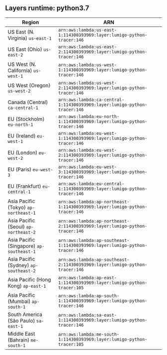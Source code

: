 Layers runtime: python3.7
----
| Region | ARN |
| --- | --- |
|US East (N. Virginia)  `us-east-1`|`arn:aws:lambda:us-east-1:114300393969:layer:lumigo-python-tracer:146`|
|US East (Ohio)  `us-east-2`|`arn:aws:lambda:us-east-2:114300393969:layer:lumigo-python-tracer:146`|
|US West (N. California)  `us-west-1`|`arn:aws:lambda:us-west-1:114300393969:layer:lumigo-python-tracer:146`|
|US West (Oregon)  `us-west-2`|`arn:aws:lambda:us-west-2:114300393969:layer:lumigo-python-tracer:146`|
|Canada (Central)  `ca-central-1`|`arn:aws:lambda:ca-central-1:114300393969:layer:lumigo-python-tracer:146`|
|EU (Stockholm)  `eu-north-1`|`arn:aws:lambda:eu-north-1:114300393969:layer:lumigo-python-tracer:146`|
|EU (Ireland)  `eu-west-1`|`arn:aws:lambda:eu-west-1:114300393969:layer:lumigo-python-tracer:146`|
|EU (London)  `eu-west-2`|`arn:aws:lambda:eu-west-2:114300393969:layer:lumigo-python-tracer:146`|
|EU (Paris)  `eu-west-3`|`arn:aws:lambda:eu-west-3:114300393969:layer:lumigo-python-tracer:146`|
|EU (Frankfurt)  `eu-central-1`|`arn:aws:lambda:eu-central-1:114300393969:layer:lumigo-python-tracer:146`|
|Asia Pacific (Tokyo)  `ap-northeast-1`|`arn:aws:lambda:ap-northeast-1:114300393969:layer:lumigo-python-tracer:146`|
|Asia Pacific (Seoul)  `ap-northeast-2`|`arn:aws:lambda:ap-northeast-2:114300393969:layer:lumigo-python-tracer:146`|
|Asia Pacific (Singapore)  `ap-southeast-1`|`arn:aws:lambda:ap-southeast-1:114300393969:layer:lumigo-python-tracer:146`|
|Asia Pacific (Sydney)  `ap-southeast-2`|`arn:aws:lambda:ap-southeast-2:114300393969:layer:lumigo-python-tracer:146`|
|Asia Pacific (Hong Kong)  `ap-east-1`|`arn:aws:lambda:ap-east-1:114300393969:layer:lumigo-python-tracer:105`|
|Asia Pacific (Mumbai)  `ap-south-1`|`arn:aws:lambda:ap-south-1:114300393969:layer:lumigo-python-tracer:146`|
|South America (São Paulo)  `sa-east-1`|`arn:aws:lambda:sa-east-1:114300393969:layer:lumigo-python-tracer:146`|
|Middle East (Bahrain)  `me-south-1`|`arn:aws:lambda:me-south-1:114300393969:layer:lumigo-python-tracer:105`|

